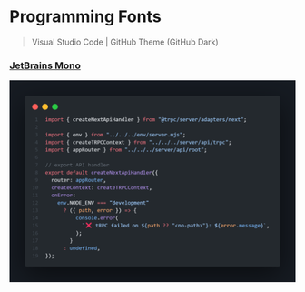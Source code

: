 # Programming Fonts

> Visual Studio Code | GitHub Theme (GitHub Dark)

### [JetBrains Mono](https://www.jetbrains.com/lp/mono)
![JetBrains Mono](/images/JetBrains_mono.png)
